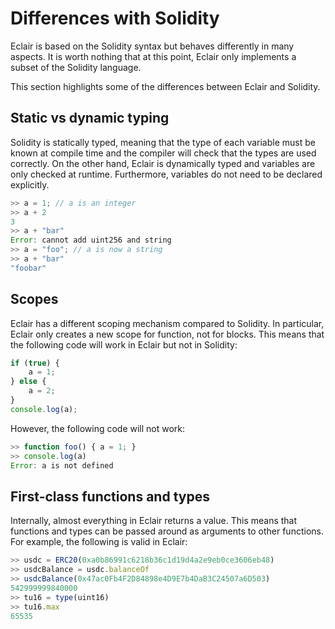 # Differences with Solidity

Eclair is based on the Solidity syntax but behaves differently in many aspects.
It is worth nothing that at this point, Eclair only implements a subset of the Solidity language.

This section highlights some of the differences between Eclair and Solidity.

## Static vs dynamic typing

Solidity is statically typed, meaning that the type of each variable must be known at compile time and the compiler will check that the types are used correctly.
On the other hand, Eclair is dynamically typed and variables are only checked at runtime. Furthermore, variables do not need to be declared explicitly.

```javascript
>> a = 1; // a is an integer
>> a + 2
3
>> a + "bar"
Error: cannot add uint256 and string
>> a = "foo"; // a is now a string
>> a + "bar"
"foobar"
```

## Scopes

Eclair has a different scoping mechanism compared to Solidity.
In particular, Eclair only creates a new scope for function, not for blocks.
This means that the following code will work in Eclair but not in Solidity:

```javascript
if (true) {
    a = 1;
} else {
    a = 2;
}
console.log(a);
```

However, the following code will not work:

```javascript
>> function foo() { a = 1; }
>> console.log(a)
Error: a is not defined
```

## First-class functions and types

Internally, almost everything in Eclair returns a value.
This means that functions and types can be passed around as arguments to other functions.
For example, the following is valid in Eclair:

```javascript
>> usdc = ERC20(0xa0b86991c6218b36c1d19d4a2e9eb0ce3606eb48)
>> usdcBalance = usdc.balanceOf
>> usdcBalance(0x47ac0Fb4F2D84898e4D9E7b4DaB3C24507a6D503)
542999999840000
>> tu16 = type(uint16)
>> tu16.max
65535
```
